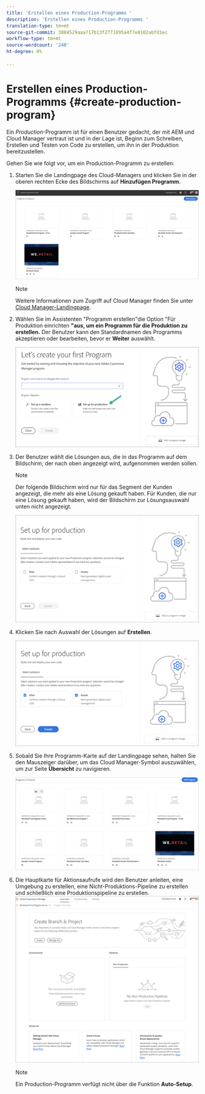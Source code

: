 ```yaml
---
title: 'Erstellen eines Production-Programms '
description: 'Erstellen eines Production-Programms '
translation-type: tm+mt
source-git-commit: 3884529aaa717b13f2771095a4f7e8102abfd1ec
workflow-type: tm+mt
source-wordcount: '240'
ht-degree: 0%

---
```



# Erstellen eines Production-Programms {#create-production-program}

Ein *Production*-Programm ist für einen Benutzer gedacht, der mit AEM und Cloud Manager vertraut ist und in der Lage ist, Beginn zum Schreiben, Erstellen und Testen von Code zu erstellen, um ihn in der Produktion bereitzustellen.

Gehen Sie wie folgt vor, um ein Production-Programm zu erstellen:

1. Starten Sie die Landingpage des Cloud-Managers und klicken Sie in der oberen rechten Ecke des Bildschirms auf **Hinzufügen Programm**.

   ![](assets/first_timelogin1.png)

   >[!NOTE]
   >Weitere Informationen zum Zugriff auf Cloud Manager finden Sie unter [Cloud Manager-Landingpage](/help/onboarding/getting-access-to-aem-in-cloud/first-time-login.md).

1. Wählen Sie im Assistenten &quot;Programm erstellen&quot;die Option &quot;Für Produktion einrichten **&quot;aus, um ein Programm für die Produktion zu erstellen.** Der Benutzer kann den Standardnamen des Programms akzeptieren oder bearbeiten, bevor er **Weiter** auswählt.

   ![](assets/create-prod1.png)

1. Der Benutzer wählt die Lösungen aus, die in das Programm auf dem Bildschirm, der nach oben angezeigt wird, aufgenommen werden sollen.



   >[!NOTE]
   >
   >Der folgende Bildschirm wird nur für das Segment der Kunden angezeigt, die mehr als eine Lösung gekauft haben. Für Kunden, die nur eine Lösung gekauft haben, wird der Bildschirm zur Lösungsauswahl unten nicht angezeigt.

   ![](assets/set-up-prod2.png)

1. Klicken Sie nach Auswahl der Lösungen auf **Erstellen**.

   ![](assets/set-up-prod3.png)

1. Sobald Sie Ihre Programm-Karte auf der Landingpage sehen, halten Sie den Mauszeiger darüber, um das Cloud Manager-Symbol auszuwählen, um zur Seite **Übersicht** zu navigieren.

   ![](assets/set-up-prod4.png)

1. Die Hauptkarte für Aktionsaufrufe wird den Benutzer anleiten, eine Umgebung zu erstellen, eine Nicht-Produktions-Pipeline zu erstellen und schließlich eine Produktionspipeline zu erstellen.
   ![](assets/set-up-prod5.png)


   >[!NOTE]
   >
   >Ein Production-Programm verfügt nicht über die Funktion **Auto-Setup**.